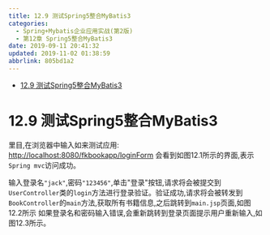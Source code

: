 ```yaml
---
title: 12.9 测试Spring5整合MyBatis3
categories: 
  - Spring+Mybatis企业应用实战(第2版)
  - 第12章 Spring5整合MyBatis3
date: 2019-09-11 20:41:32
updated: 2019-11-02 01:38:59
abbrlink: 805bd1a2
---
```

- [12.9 测试Spring5整合MyBatis3](/ReadingNotes/805bd1a2/#12-9-测试Spring5整合MyBatis3)

<!--more-->
<script src="https://cdn.bootcss.com/jquery/3.4.0/jquery.slim.min.js"></script>
<script>$(document).ready(function () {$(".post-body > ul:nth-child(1)").hide();});</script>

<!--end-->
<!--SSTStart-->
# 12.9 测试Spring5整合MyBatis3 #
里目,在浏览器中输入如来测试应用:
[http://localhost:8080/fkbookapp/loginForm](http://localhost:8080/fkbookapp/loginForm)
会看到如图12.1所示的界面,表示`Spring mvc`访问成功。

输入登录名`"jack"`,密码`"123456"`,单击"登录"按钮,请求将会被提交到`UserController`类的`login`方法进行登录验证。验证成功,请求将会被转发到`BookController`的`main`方法,获取所有书籍信息,之后跳转到`main.jsp`页面,如图12.2所示
如果登录名和密码输入错误,会重新跳转到登录页面提示用户重新输入,如图12.3所示。
<!--SSTStop-->


